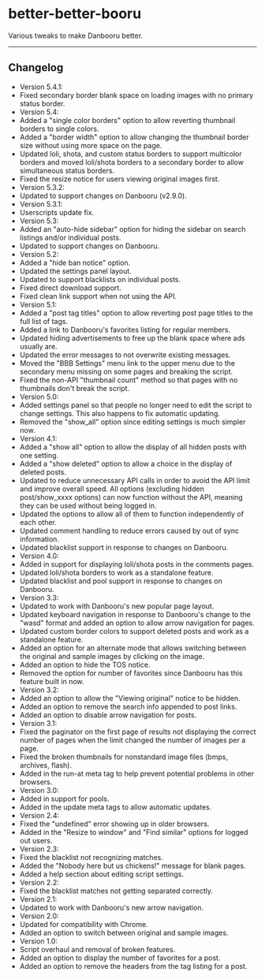 better-better-booru
===================
Various tweaks to make Danbooru better.

---

Changelog
----------
* Version 5.4.1:
 * Fixed secondary border blank space on loading images with no primary status border.
* Version 5.4:
 * Added a "single color borders" option to allow reverting thumbnail borders to single colors.
 * Added a "border width" option to allow changing the thumbnail border size without using more space on the page.
 * Updated loli, shota, and custom status borders to support multicolor borders and moved loli/shota borders to a secondary border to allow simultaneous status borders.
 * Fixed the resize notice for users viewing original images first.
* Version 5.3.2:
 * Updated to support changes on Danbooru (v2.9.0).
* Version 5.3.1:
 * Userscripts update fix.
* Version 5.3:
 * Added an "auto-hide sidebar" option for hiding the sidebar on search listings and/or individual posts.
 * Updated to support changes on Danbooru.
* Version 5.2:
 * Added a "hide ban notice" option.
 * Updated the settings panel layout.
 * Updated to support blacklists on individual posts.
 * Fixed direct download support.
 * Fixed clean link support when not using the API.
* Version 5.1:
 * Added a "post tag titles" option to allow reverting post page titles to the full list of tags.
 * Added a link to Danbooru's favorites listing for regular members.
 * Updated hiding advertisements to free up the blank space where ads usually are.
 * Updated the error messages to not overwrite existing messages.
 * Moved the "BBB Settings" menu link to the upper menu due to the secondary menu missing on some pages and breaking the script.
 * Fixed the non-API "thumbnail count" method so that pages with no thumbnails don't break the script.
* Version 5.0:
 * Added settings panel so that people no longer need to edit the script to change settings. This also happens to fix automatic updating.
 * Removed the "show_all" option since editing settings is much simpler now.
* Version 4.1:
 * Added a "show all" option to allow the display of all hidden posts with one setting.
 * Added a "show deleted" option to allow a choice in the display of deleted posts.
 * Updated to reduce unnecessary API calls in order to avoid the API limit and improve overall speed. All options (excluding hidden post/show_xxxx options) can now function without the API, meaning they can be used without being logged in.
 * Updated the options to allow all of them to function independently of each other.
 * Updated comment handling to reduce errors caused by out of sync information.
 * Updated blacklist support in response to changes on Danbooru.
* Version 4.0:
 * Added in support for displaying loli/shota posts in the comments pages.
 * Updated loli/shota borders to work as a standalone feature.
 * Updated blacklist and pool support in response to changes on Danbooru.
* Version 3.3:
 * Updated to work with Danbooru's new popular page layout.
 * Updated keyboard navigation in response to Danbooru's change to the "wasd" format and added an option to allow arrow navigation for pages.
 * Updated custom border colors to support deleted posts and work as a standalone feature.
 * Added an option for an alternate mode that allows switching between the original and sample images by clicking on the image.
 * Added an option to hide the TOS notice.
 * Removed the option for number of favorites since Danbooru has this feature built in now.
* Version 3.2:
 * Added an option to allow the "Viewing original" notice to be hidden.
 * Added an option to remove the search info appended to post links.
 * Added an option to disable arrow navigation for posts.
* Version 3.1:
 * Fixed the paginator on the first page of results not displaying the correct number of pages when the limit changed the number of images per a page.
 * Fixed the broken thumbnails for nonstandard image files (bmps, archives, flash).
 * Added in the run-at meta tag to help prevent potential problems in other browsers.
* Version 3.0:
 * Added in support for pools.
 * Added in the update meta tags to allow automatic updates.
* Version 2.4:
 * Fixed the "undefined" error showing up in older browsers.
 * Added in the "Resize to window" and "Find similar" options for logged out users.
* Version 2.3:
 * Fixed the blacklist not recognizing matches.
 * Added the "Nobody here but us chickens!" message for blank pages.
 * Added a help section about editing script settings.
* Version 2.2:
 * Fixed the blacklist matches not getting separated correctly.
* Version 2.1:
 * Updated to work with Danbooru's new arrow navigation.
* Version 2.0:
 * Updated for compatibility with Chrome.
 * Added an option to switch between original and sample images.
* Version 1.0:
 * Script overhaul and removal of broken features.
 * Added an option to display the number of favorites for a post.
 * Added an option to remove the headers from the tag listing for a post.
